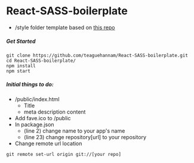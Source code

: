 # React-SASS-boilerplate
- /style folder template based on [this repo](https://github.com/HugoGiraudel/sass-boilerplate)
##### Get Started 
```console
git clone https://github.com/teaguehannam/React-SASS-boilerplate.git
cd React-SASS-boilerplate/
npm install
npm start
```
##### Initial things to do:
- /public/index.html
  - Title
  - meta description content
- Add fave.ico to /public
- In package.json
  - (line 2) change name to your app's name
  - (line 23) change repository[url] to your repository 
- Change remote url location
```console
git remote set-url origin git://[your repo]
```
